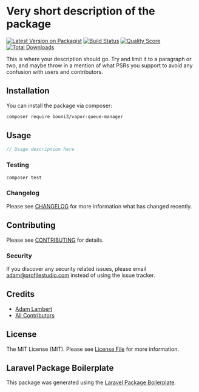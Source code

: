 # Very short description of the package

[![Latest Version on Packagist](https://img.shields.io/packagist/v/booni3/vapor-queue-manager.svg?style=flat-square)](https://packagist.org/packages/booni3/vapor-queue-manager)
[![Build Status](https://img.shields.io/travis/booni3/vapor-queue-manager/master.svg?style=flat-square)](https://travis-ci.org/booni3/vapor-queue-manager)
[![Quality Score](https://img.shields.io/scrutinizer/g/booni3/vapor-queue-manager.svg?style=flat-square)](https://scrutinizer-ci.com/g/booni3/vapor-queue-manager)
[![Total Downloads](https://img.shields.io/packagist/dt/booni3/vapor-queue-manager.svg?style=flat-square)](https://packagist.org/packages/booni3/vapor-queue-manager)

This is where your description should go. Try and limit it to a paragraph or two, and maybe throw in a mention of what PSRs you support to avoid any confusion with users and contributors.

## Installation

You can install the package via composer:

```bash
composer require booni3/vapor-queue-manager
```

## Usage

``` php
// Usage description here
```

### Testing

``` bash
composer test
```

### Changelog

Please see [CHANGELOG](CHANGELOG.md) for more information what has changed recently.

## Contributing

Please see [CONTRIBUTING](CONTRIBUTING.md) for details.

### Security

If you discover any security related issues, please email adam@profilestudio.com instead of using the issue tracker.

## Credits

- [Adam Lambert](https://github.com/booni3)
- [All Contributors](../../contributors)

## License

The MIT License (MIT). Please see [License File](LICENSE.md) for more information.

## Laravel Package Boilerplate

This package was generated using the [Laravel Package Boilerplate](https://laravelpackageboilerplate.com).